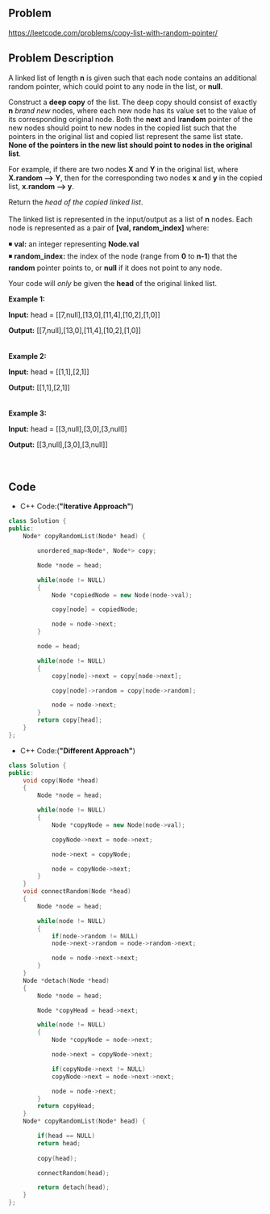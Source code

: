 ## Problem

https://leetcode.com/problems/copy-list-with-random-pointer/

## Problem Description

A linked list of length **n** is given such that each node contains an additional random pointer, which could point to any node in the list, or **null**.

Construct a **deep copy** of the list. The deep copy should consist of exactly **n** *brand new* nodes, where each new node has its value set to the value of its corresponding original node. Both the **next** and I**random** pointer of the new nodes should point to new nodes in the copied list such that the pointers in the original list and copied list represent the same list state. **None of the pointers in the new list should point to nodes in the original list**.  

For example, if there are two nodes **X** and **Y** in the original list, where **X.random --> Y**, then for the corresponding two nodes **x** and **y** in the copied list, **x.random --> y**.

Return the *head of the copied linked list*.  
<br>
The linked list is represented in the input/output as a list of **n** nodes. Each node is represented as a pair of **[val, random_index]** where:

◾ **val:** an integer representing **Node.val**<br>
◾ **random_index:** the index of the node (range from **0** to **n-1**) that the **random** pointer points to, or **null** if it does not point to any node.  

Your code will *only* be given the **head** of the original linked list.

**Example 1:**

**Input:**  head = [[7,null],[13,0],[11,4],[10,2],[1,0]]  

**Output:**  [[7,null],[13,0],[11,4],[10,2],[1,0]]  
<br><br>
**Example 2:**

**Input:**  head = [[1,1],[2,1]]  

**Output:**  [[1,1],[2,1]]  
<br><br>
**Example 3:**

**Input:**  head = [[3,null],[3,0],[3,null]]  

**Output:**  [[3,null],[3,0],[3,null]]  
<br><br>
## Code

- C++ Code:(**"Iterative Approach"**)

```cpp
class Solution {
public:
    Node* copyRandomList(Node* head) {

        unordered_map<Node*, Node*> copy;

        Node *node = head;

        while(node != NULL)
        {
            Node *copiedNode = new Node(node->val);

            copy[node] = copiedNode;

            node = node->next;
        }

        node = head;

        while(node != NULL)
        {
            copy[node]->next = copy[node->next];

            copy[node]->random = copy[node->random];

            node = node->next;
        }
        return copy[head];
    }
};
```
- C++ Code:(**"Different Approach"**)

```cpp
class Solution {
public:
    void copy(Node *head)
    {
        Node *node = head;

        while(node != NULL)
        {
            Node *copyNode = new Node(node->val);

            copyNode->next = node->next;

            node->next = copyNode;

            node = copyNode->next;
        }
    }
    void connectRandom(Node *head)
    {
        Node *node = head;

        while(node != NULL)
        {
            if(node->random != NULL)
            node->next->random = node->random->next;

            node = node->next->next;
        }
    }
    Node *detach(Node *head)
    {
        Node *node = head;

        Node *copyHead = head->next;

        while(node != NULL)
        {
            Node *copyNode = node->next;

            node->next = copyNode->next;

            if(copyNode->next != NULL)
            copyNode->next = node->next->next;

            node = node->next;
        }
        return copyHead;
    }
    Node* copyRandomList(Node* head) {

        if(head == NULL)
        return head;
        
        copy(head);

        connectRandom(head);

        return detach(head);
    }
};
```
